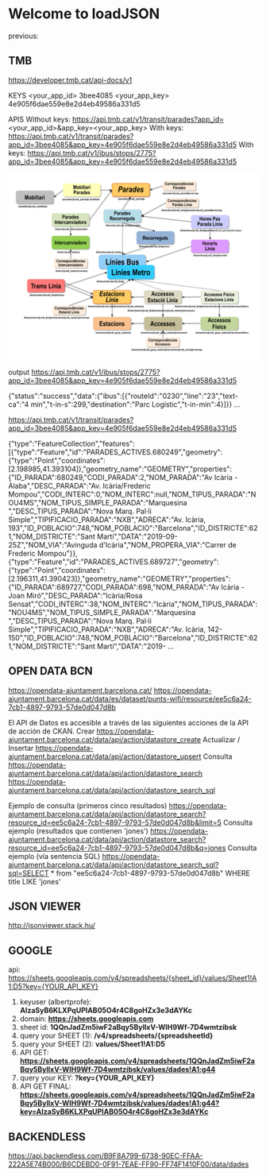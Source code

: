 # Welcome to loadJSON

previous:

## TMB

https://developer.tmb.cat/api-docs/v1

KEYS
<your_app_id>		3bee4085
<your_app_key>	4e905f6dae559e8e2d4eb49586a331d5

APIS
Without keys: https://api.tmb.cat/v1/transit/parades?app_id=<your_app_id>&app_key=<your_app_key>
With keys: https://api.tmb.cat/v1/transit/parades?app_id=3bee4085&app_key=4e905f6dae559e8e2d4eb49586a331d5
With keys: https://api.tmb.cat/v1/ibus/stops/2775?app_id=3bee4085&app_key=4e905f6dae559e8e2d4eb49586a331d5


![API rest TMB](https://github.com/AlbertProfe/JAVA_pqtm2019/blob/master/loadJSON/transit-model.png)


output
https://api.tmb.cat/v1/ibus/stops/2775?app_id=3bee4085&app_key=4e905f6dae559e8e2d4eb49586a331d5

{"status":"success","data":{"ibus":[{"routeId":"0230","line":"23","text-ca":"4 min","t-in-s":299,"destination":"Parc Logístic","t-in-min":4}]}}
...


https://api.tmb.cat/v1/transit/parades?app_id=3bee4085&app_key=4e905f6dae559e8e2d4eb49586a331d5

{"type":"FeatureCollection","features":[{"type":"Feature","id":"PARADES_ACTIVES.680249","geometry":{"type":"Point","coordinates":[2.198985,41.393104]},"geometry_name":"GEOMETRY","properties":{"ID_PARADA":680249,"CODI_PARADA":2,"NOM_PARADA":"Av Icària - Àlaba","DESC_PARADA":"Av. Icària/Frederic Mompou","CODI_INTERC":0,"NOM_INTERC":null,"NOM_TIPUS_PARADA":"NOU4MS","NOM_TIPUS_SIMPLE_PARADA":"Marquesina ","DESC_TIPUS_PARADA":"Nova Marq. Pal·li Simple","TIPIFICACIO_PARADA":"NXB","ADRECA":"Av. Icària, 193","ID_POBLACIO":748,"NOM_POBLACIO":"Barcelona","ID_DISTRICTE":621,"NOM_DISTRICTE":"Sant Martí","DATA":"2019-09-25Z","NOM_VIA":"Avinguda d'Icària","NOM_PROPERA_VIA":"Carrer de Frederic Mompou"}},{"type":"Feature","id":"PARADES_ACTIVES.689727","geometry":{"type":"Point","coordinates":[2.196311,41.390423]},"geometry_name":"GEOMETRY","properties":{"ID_PARADA":689727,"CODI_PARADA":698,"NOM_PARADA":"Av Icària - Joan Miró","DESC_PARADA":"Icària/Rosa Sensat","CODI_INTERC":38,"NOM_INTERC":"Icària","NOM_TIPUS_PARADA":"NOU4MS","NOM_TIPUS_SIMPLE_PARADA":"Marquesina ","DESC_TIPUS_PARADA":"Nova Marq. Pal·li Simple","TIPIFICACIO_PARADA":"NXB","ADRECA":"Av. Icària, 142-150","ID_POBLACIO":748,"NOM_POBLACIO":"Barcelona","ID_DISTRICTE":621,"NOM_DISTRICTE":"Sant Martí","DATA":"2019-
...



## OPEN DATA BCN



https://opendata-ajuntament.barcelona.cat/
https://opendata-ajuntament.barcelona.cat/data/es/dataset/punts-wifi/resource/ee5c6a24-7cb1-4897-9793-57de0d047d8b

 
El API de Datos es accesible a través de las siguientes acciones de la API de acción de CKAN.
Crear
https://opendata-ajuntament.barcelona.cat/data/api/action/datastore_create
Actualizar / Insertar
https://opendata-ajuntament.barcelona.cat/data/api/action/datastore_upsert
Consulta
https://opendata-ajuntament.barcelona.cat/data/api/action/datastore_search
https://opendata-ajuntament.barcelona.cat/data/api/action/datastore_search_sql


Ejemplo de consulta (primeros cinco resultados)
https://opendata-ajuntament.barcelona.cat/data/api/action/datastore_search?resource_id=ee5c6a24-7cb1-4897-9793-57de0d047d8b&limit=5
Consulta ejemplo (resultados que contienen 'jones')
https://opendata-ajuntament.barcelona.cat/data/api/action/datastore_search?resource_id=ee5c6a24-7cb1-4897-9793-57de0d047d8b&q=jones
Consulta ejemplo (vía sentencia SQL)
https://opendata-ajuntament.barcelona.cat/data/api/action/datastore_search_sql?sql=SELECT * from "ee5c6a24-7cb1-4897-9793-57de0d047d8b" WHERE title LIKE 'jones'

## JSON VIEWER
 
http://jsonviewer.stack.hu/


## GOOGLE
 
api:				https://sheets.googleapis.com/v4/spreadsheets/{sheet_id}/values/Sheet1!A1:D5?key={YOUR_API_KEY}
	
1. keyuser (albertprofe):	**AIzaSyB6KLXPqUPIAB05O4r4C8goHZx3e3dAYKc**
2. domain:			**https://sheets.googleapis.com**
3. sheet id:			**1QQnJadZm5iwF2aBqy5ByllxV-WIH9Wf-7D4wmtzibsk**	
4. query your SHEET (1):	**/v4/spreadsheets/{spreadsheetId}**
5. query your SHEET (2):	**values/Sheet1!A1:D5**
6. API GET:			**https://sheets.googleapis.com/v4/spreadsheets/1QQnJadZm5iwF2aBqy5ByllxV-WIH9Wf-7D4wmtzibsk/values/dades!A1:g44**	
7. query your KEY:		**?key={YOUR_API_KEY}**
8. API GET FINAL:		**https://sheets.googleapis.com/v4/spreadsheets/1QQnJadZm5iwF2aBqy5ByllxV-WIH9Wf-7D4wmtzibsk/values/dades!A1:g44?key=AIzaSyB6KLXPqUPIAB05O4r4C8goHZx3e3dAYKc**
	
	
## BACKENDLESS

https://api.backendless.com/B9F8A799-6738-90EC-FFAA-222A5E74B000/B6CDEBD0-0F91-7EAE-FF90-FF74F1410F00/data/dades
